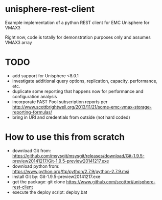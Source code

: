 unisphere-rest-client
=====================

Example implementation of a python REST client for EMC Unisphere for VMAX3

Right now, code is totally for demonstration purposes only and assumes VMAX3 array

TODO
====
* add support for Unisphere <8.0.1
* investigate additional query options, replication, capacity, performance, etc.
* duplicate some reporting that happens now for performance and configuration analysis
* incorporate FAST Pool subscription reports per http://www.scottbrightwell.org/2013/11/21/some-emc-vmax-storage-reporting-formulas/
* bring in URI and credentials from outside (not hard coded)

How to use this from scratch
============================
* download Git from: 		https://github.com/msysgit/msysgit/releases/download/Git-1.9.5-preview20141217/Git-1.9.5-preview20141217.exe 
* download python from:		https://www.python.org/ftp/python/2.7.9/python-2.7.9.msi
* install Git by:		Git-1.9.5-preview20141217.exe
* get the package:  		git clone https://www.github.com/scottbri/unisphere-rest-client
* execute the deploy script: 	deploy.bat


